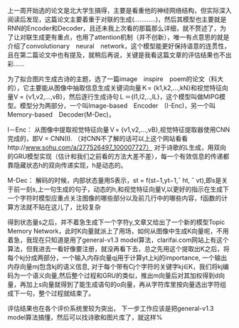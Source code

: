 上一周开始选的论文是北大学生搞得，主要是看重他的神经网络结构，但实际深入阅读后发现，这篇论文主要着重于对联的生成(…………)，然后其模型也主要就是RNN的Encoder和Decoder，且还未我上次看的那篇那么详细，就不赘述了，为了让对联生成更有重点，也用了attention机制（并不创新），唯一有点意思的就是介绍了convolutionary　neural　network，这个模型能更好保持语意的连贯性，且在第二篇论文中也有提及，就稍后再说，关键是我看这篇文章的评估结果也不出彩……


为了拟合图片生成古诗的主题，选了一篇image　inspire　poem的论文（科大的），它主要能从图像中抽取信息生成关键词向量Ｋ= {k1,k2,...,kN}和视觉特征向量V = {v1,v2,...,vB}，然后逐行生成诗句Ｌ＝{l1,l2,..,lL}，这个模型叫做MIPG模型。模型分为两部分，一个叫Image-based　Encoder　(I-Enc)，另一个叫Memory-based　Decoder(M-Dec)，

I－Enc：
从图像中提取视觉特征向量Ｖ= {v1,v2,...,vB},视觉特征提取器使用CNN完成的，即V = CNN(I).
（对CNN不了解的话可以上这个网站看看http://www.sohu.com/a/277526497_100007727）
对于诗歌的L生成，用双向的GRU模型实现（估计和我们之前看的方法大差不差），每一个有效信息的传递都靠隐藏状态h的双向传递实现，h是动态的。

M-Dec：
解码的时候，内部状态量用S表示，st = f(st−1,yt−1,ˆ ht, ˆ vt),即s是关于前一刻s,上一句生成的句子，动态的h,和视觉特征向量V,以更好的指示在生成下一个字符时模型应重点关注图像的哪些部分以及前几行中的哪些内容，f函数的计算方法就不贴在这儿了，比较复杂

得到状态量s之后，并不着急生成下一个字符y,文章又给出了一个新的模型Topic Memory Network，此时K向量就派上了用场，如何从图像中生成K向量呢，不用着急，我现在只知道是用了general-v1.3 model算法，clarifai.com网站上有这个算法，但我进去一看好像要注册，就没再看下去，总之先用这个提取出K之后，将每个kj分成两部分，一个输入内存向量qj用于计算yt上kj的importance, 一个输出内存向量mj包含kj的语义信息, 对于每个带有Cj个字符的关键字kj∈K，我们将kj编码为一个语义向量,然后整个过程和GRU的类似，推出m向量后对其加权得到d向量，再加上s向量就得到了能生成语句的o向量，再从字符库里按向量选出字符组成下一句，整个过程就结束了。

评估结果也在各个评价系统里较为突出，
下一步工作应该是把general-v1.3 model算法搞懂，然后可以找诗歌和图片库了，就这样%
